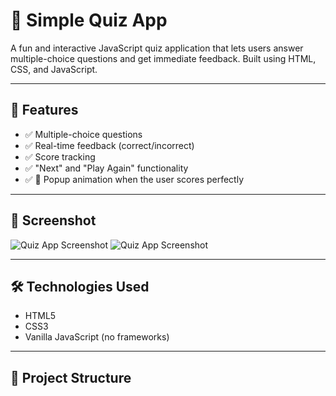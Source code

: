 # 🧠 Simple Quiz App

A fun and interactive JavaScript quiz application that lets users answer multiple-choice questions and get immediate feedback. Built using HTML, CSS, and JavaScript.

---

## 🚀 Features

- ✅ Multiple-choice questions
- ✅ Real-time feedback (correct/incorrect)
- ✅ Score tracking
- ✅ "Next" and "Play Again" functionality
- ✅ 🎉 Popup animation when the user scores perfectly

---

## 📸 Screenshot

![Quiz App Screenshot](./screenshot1.PNG)
![Quiz App Screenshot](./screenshot2.PNG)

---

## 🛠️ Technologies Used

- HTML5
- CSS3
- Vanilla JavaScript (no frameworks)

---

## 📂 Project Structure

